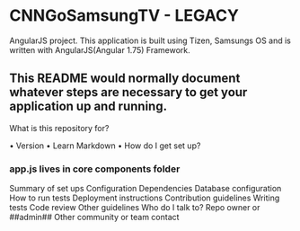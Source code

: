 # CNNGoSamsungTV - LEGACY
AngularJS project. This application is built using Tizen, Samsungs OS and is written with AngularJS(Angular 1.75) Framework.

## This README would normally document whatever steps are necessary to get your application up and running. ##

What is this repository for?

• Version
• Learn Markdown
• How do I get set up?

  ### app.js lives in core components folder ###
Summary of set ups
Configuration
Dependencies
Database configuration
How to run tests
Deployment instructions
Contribution guidelines
Writing tests
Code review
Other guidelines
Who do I talk to?
Repo owner or ##admin##
Other community or team contact


